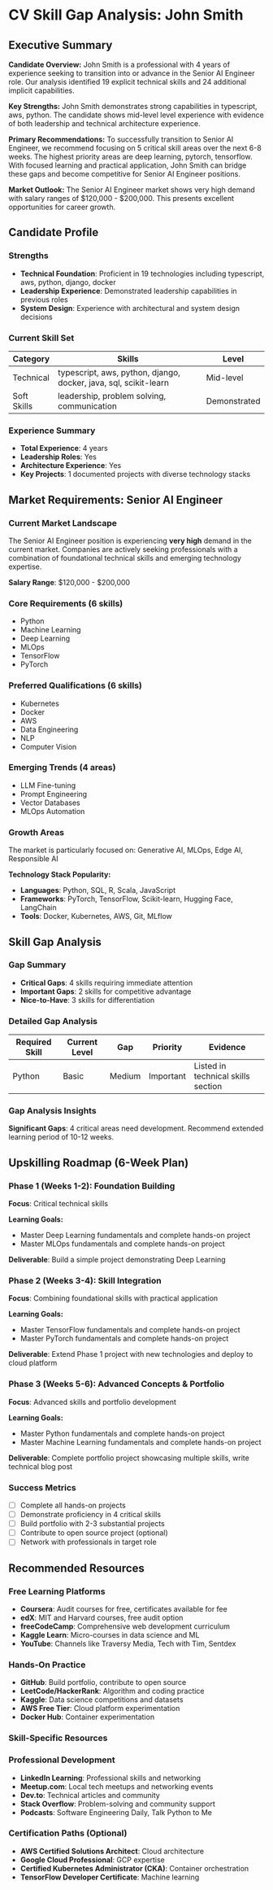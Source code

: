 # CV Skill Gap Analysis: John Smith

## Executive Summary

**Candidate Overview:** John Smith is a professional with 4 years of experience seeking to transition into or advance in the Senior AI Engineer role. Our analysis identified 19 explicit technical skills and 24 additional implicit capabilities.

**Key Strengths:** John Smith demonstrates strong capabilities in typescript, aws, python. The candidate shows mid-level level experience with evidence of both leadership and technical architecture experience.

**Primary Recommendations:** To successfully transition to Senior AI Engineer, we recommend focusing on 5 critical skill areas over the next 6-8 weeks. The highest priority areas are deep learning, pytorch, tensorflow. With focused learning and practical application, John Smith can bridge these gaps and become competitive for Senior AI Engineer positions.

**Market Outlook:** The Senior AI Engineer market shows very high demand with salary ranges of $120,000 - $200,000. This presents excellent opportunities for career growth.

## Candidate Profile

### Strengths
- **Technical Foundation**: Proficient in 19 technologies including typescript, aws, python, django, docker
- **Leadership Experience**: Demonstrated leadership capabilities in previous roles
- **System Design**: Experience with architectural and system design decisions


### Current Skill Set
| Category | Skills | Level |
|----------|--------|-------|
| Technical | typescript, aws, python, django, docker, java, sql, scikit-learn | Mid-level |
| Soft Skills | leadership, problem solving, communication | Demonstrated |


### Experience Summary
- **Total Experience**: 4 years
- **Leadership Roles**: Yes
- **Architecture Experience**: Yes
- **Key Projects**: 1 documented projects with diverse technology stacks

## Market Requirements: Senior AI Engineer

### Current Market Landscape
The Senior AI Engineer position is experiencing **very high** demand in the current market. Companies are actively seeking professionals with a combination of foundational technical skills and emerging technology expertise.

**Salary Range**: $120,000 - $200,000

### Core Requirements (6 skills)
- Python
- Machine Learning
- Deep Learning
- MLOps
- TensorFlow
- PyTorch

### Preferred Qualifications (6 skills)
- Kubernetes
- Docker
- AWS
- Data Engineering
- NLP
- Computer Vision

### Emerging Trends (4 areas)
- LLM Fine-tuning
- Prompt Engineering
- Vector Databases
- MLOps Automation

### Growth Areas
The market is particularly focused on: Generative AI, MLOps, Edge AI, Responsible AI

**Technology Stack Popularity:**
- **Languages**: Python, SQL, R, Scala, JavaScript
- **Frameworks**: PyTorch, TensorFlow, Scikit-learn, Hugging Face, LangChain
- **Tools**: Docker, Kubernetes, AWS, Git, MLflow

## Skill Gap Analysis

### Gap Summary
- **Critical Gaps**: 4 skills requiring immediate attention
- **Important Gaps**: 2 skills for competitive advantage
- **Nice-to-Have**: 3 skills for differentiation

### Detailed Gap Analysis
| Required Skill | Current Level | Gap | Priority | Evidence |
|----------------|---------------|-----|----------|----------|
| Python | Basic | Medium | Important | Listed in technical skills section || Machine Learning | Basic | Medium | Important | Applied scikit-learn in project 'E-commerce Pla... || Deep Learning | None | High | Critical | Not found in CV || MLOps | None | High | Critical | Not found in CV || TensorFlow | None | High | Critical | Not found in CV || PyTorch | None | High | Critical | Not found in CV || Kubernetes | None | Medium | Nice-to-have | Not demonstrated in CV || Data Engineering | None | Medium | Nice-to-have | Not demonstrated in CV || NLP | None | Medium | Nice-to-have | Not demonstrated in CV |

### Gap Analysis Insights
**Significant Gaps**: 4 critical areas need development. Recommend extended learning period of 10-12 weeks.

## Upskilling Roadmap (6-Week Plan)

### Phase 1 (Weeks 1-2): Foundation Building
**Focus**: Critical technical skills

**Learning Goals:**
- Master Deep Learning fundamentals and complete hands-on project
- Master MLOps fundamentals and complete hands-on project

**Deliverable**: Build a simple project demonstrating Deep Learning

### Phase 2 (Weeks 3-4): Skill Integration
**Focus**: Combining foundational skills with practical application

**Learning Goals:**
- Master TensorFlow fundamentals and complete hands-on project
- Master PyTorch fundamentals and complete hands-on project

**Deliverable**: Extend Phase 1 project with new technologies and deploy to cloud platform

### Phase 3 (Weeks 5-6): Advanced Concepts & Portfolio
**Focus**: Advanced skills and portfolio development

**Learning Goals:**
- Master Python fundamentals and complete hands-on project
- Master Machine Learning fundamentals and complete hands-on project

**Deliverable**: Complete portfolio project showcasing multiple skills, write technical blog post

### Success Metrics
- [ ] Complete all hands-on projects
- [ ] Demonstrate proficiency in 4 critical skills
- [ ] Build portfolio with 2-3 substantial projects
- [ ] Contribute to open source project (optional)
- [ ] Network with professionals in target role

## Recommended Resources

### Free Learning Platforms
- **Coursera**: Audit courses for free, certificates available for fee
- **edX**: MIT and Harvard courses, free audit option
- **freeCodeCamp**: Comprehensive web development curriculum
- **Kaggle Learn**: Micro-courses in data science and ML
- **YouTube**: Channels like Traversy Media, Tech with Tim, Sentdex

### Hands-On Practice
- **GitHub**: Build portfolio, contribute to open source
- **LeetCode/HackerRank**: Algorithm and coding practice
- **Kaggle**: Data science competitions and datasets
- **AWS Free Tier**: Cloud platform experimentation
- **Docker Hub**: Container experimentation

### Skill-Specific Resources

### Professional Development
- **LinkedIn Learning**: Professional skills and networking
- **Meetup.com**: Local tech meetups and networking events
- **Dev.to**: Technical articles and community
- **Stack Overflow**: Problem-solving and community support
- **Podcasts**: Software Engineering Daily, Talk Python to Me

### Certification Paths (Optional)
- **AWS Certified Solutions Architect**: Cloud architecture
- **Google Cloud Professional**: GCP expertise
- **Certified Kubernetes Administrator (CKA)**: Container orchestration
- **TensorFlow Developer Certificate**: Machine learning